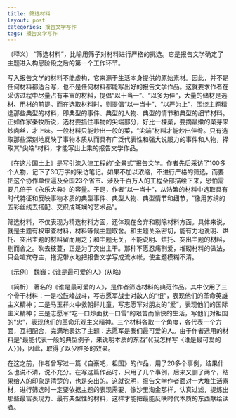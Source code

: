 ```yaml
---
title: 筛选材料
layout: post
categories: 报告文学写作
tags: 报告文学写作
---
```


〔释义〕 “筛选材料”，比喻用筛子对材料进行严格的挑选。它是报告文学确定了主题进入构思阶段之后的第一个工作环节。

写入报告文学的材料不能虚构，它来源于生活本身提供的原始素材。因此，并不是任何材料都适合写，也不是任何材料都能写出好的报告文学作品。这就要求作者在采访过程中尽量占有丰富的材料，提倡“以十当一”、“以多为佳”，大量的储材是选材、用材的前提。而在选取材料时，则提倡“以一当十”、“以严为上”，围绕主题精选那些典型的材料，即典型的事件、典型的人物、典型的情节和典型的细节材料。正如作家秦牧所说，选材要抓住事物的尖端部分，好比一棵菜，要摘最嫩的菜芽来炒肉丝，才上味。一般材料只能炒出一般的菜，“尖端”材料才能炒出佳肴。只有选取那些深刻地反映了事物本质从而具有广泛代表性和强大说服力的事件和人物，择取其“尖端”材料，才能写出上乘的报告文学作品。

《在这片国土上》是写引滦入津工程的“全景式”报告文学。作者先后采访了100多个人物，记下了30万字的采访笔记。如果不加以浓缩，不进行严格的筛选，而要把这个协作单位遍及全国23个省市、涉及千百万人的工程全部描绘下来，恐怕需要几倍于《永乐大典》的容量。于是，作者“以一当十”，从浩繁的材料中选取具有时代特征和反映事物本质的典型事件、典型人物、典型情节和细节，“像用苏绣的五彩丝线去搭配、交织成斑斓的艺术品”。

筛选材料，不仅表现为精选材料方面，还体现在舍弃和剔除材料方面。具体来说，就是主题有权审查材料，材料等候主题取舍。和主题关系密切，能有力地说明、烘托、突出主题的材料留而用之；和主题无关，不能说明、烘托、突出主题的材料，剔而舍之。砍去枝蔓，正是为了突出主干。那种不愿忍痛割爱，堆砌材料的做法，只会喧宾夺主，拖泥带水地把报告文学写成流水帐，使主题模糊不清。

〔示例〕 魏巍：《谁是最可爱的人》(从略)

〔简析〕 著名的《谁是最可爱的人》，是作者筛选材料的典范作品。其中仅用了三个骨干材料：一是松鼓峰战斗，写志愿军战士对敌人的“恨”，表现他们的革命英雄主义精神；二是马玉祥火中救朝鲜儿童，写志愿军对朋友的“爱”，表现他们的国际主义精神；三是志愿军“吃一口炒面就一口雪”的艰苦而愉快的生活，写他们对祖国的“忠”，表现他们的革命乐观主义精神。三个材料各取一个角度，各代表一个方面，互相配合，完满地表达了主题：志愿军是我们最可爱的人。由于作者选用的材料是“最能代表一般的典型例子，来说明本质的东西”(《我怎样写〈谁是最可爱的人〉》)，因此，取得了以少胜多的效果。

在这之前，作者曾写过一篇《自豪吧，祖国》的作品，用了20多个事例，结果什么也说不清，说不充分。在写这篇作品时，只用了几个事例，后来又删了两个，结果给人的印象是清楚的，也是突出的。这就说明，报告文学作者面对一大堆生活素材，进行筛选时一定要依据主题的表现需要，像沙里淘金那样，认真过滤，提炼出那些最富表现力、最有典型性的材料，这样才能把最能反映时代本质的东西献给读者。 